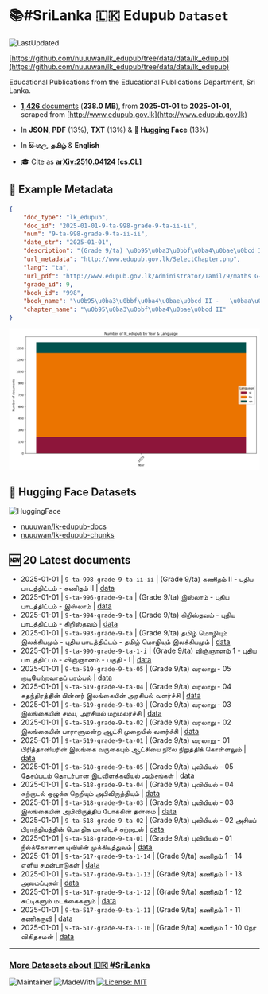 # 📚#SriLanka 🇱🇰 Edupub `Dataset`

![LastUpdated](https://img.shields.io/badge/last_updated-2025--10--08_16:29:49-green)

[https://github.com/nuuuwan/lk_edupub/tree/data/data/lk_edupub](https://github.com/nuuuwan/lk_edupub/tree/data/data/lk_edupub)

Educational Publications from the Educational Publications Department, Sri Lanka.

- [**1,426** documents](https://github.com/nuuuwan/lk_edupub/tree/data/data/lk_edupub) (**238.0 MB**), from **2025-01-01** to **2025-01-01**, scraped from [http://www.edupub.gov.lk](http://www.edupub.gov.lk)

- In **JSON**, **PDF** (13%), **TXT** (13%) & **🤗 Hugging Face** (13%)

- In **සිංහල**, **தமிழ்** & **English**

- 🎓 Cite as **[arXiv:2510.04124](https://arxiv.org/abs/2510.04124) [cs.CL]**

## 📝 Example Metadata

```json
{
    "doc_type": "lk_edupub",
    "doc_id": "2025-01-01-9-ta-998-grade-9-ta-ii-ii",
    "num": "9-ta-998-grade-9-ta-ii-ii",
    "date_str": "2025-01-01",
    "description": "(Grade 9/ta) \u0b95\u0ba3\u0bbf\u0ba4\u0bae\u0bcd II -   \u0baa\u0bc1\u0ba4\u0bbf\u0baf \u0baa\u0bbe\u0b9f\u0ba4\u0bcd\u0ba4\u0bbf\u0b9f\u0bcd\u0b9f\u0bae\u0bcd   - \u0b95\u0ba3\u0bbf\u0ba4\u0bae\u0bcd II",
    "url_metadata": "http://www.edupub.gov.lk/SelectChapter.php",
    "lang": "ta",
    "url_pdf": "http://www.edupub.gov.lk/Administrator/Tamil/9/maths G-9 P-II T/m G9 PII T.pdf",
    "grade_id": 9,
    "book_id": "998",
    "book_name": "\u0b95\u0ba3\u0bbf\u0ba4\u0bae\u0bcd II -   \u0baa\u0bc1\u0ba4\u0bbf\u0baf \u0baa\u0bbe\u0b9f\u0ba4\u0bcd\u0ba4\u0bbf\u0b9f\u0bcd\u0b9f\u0bae\u0bcd  ",
    "chapter_name": "\u0b95\u0ba3\u0bbf\u0ba4\u0bae\u0bcd II"
}
```

![Chart](https://raw.githubusercontent.com/nuuuwan/lk_edupub/refs/heads/data/data/lk_edupub/docs_by_year_and_lang.png)

## 🤗 Hugging Face Datasets

![HuggingFace](https://img.shields.io/badge/-HuggingFace-FDEE21?style=for-the-badge&logo=HuggingFace)

- [nuuuwan/lk-edupub-docs](https://huggingface.co/datasets/nuuuwan/lk-edupub-docs)
- [nuuuwan/lk-edupub-chunks](https://huggingface.co/datasets/nuuuwan/lk-edupub-chunks)

## 🆕 20 Latest documents

- 2025-01-01 | `9-ta-998-grade-9-ta-ii-ii` | (Grade 9/ta) கணிதம் II -   புதிய பாடத்திட்டம்   - கணிதம் II | [data](https://github.com/nuuuwan/lk_edupub/tree/data/data/lk_edupub/2020s/2025/2025-01-01-9-ta-998-grade-9-ta-ii-ii)
- 2025-01-01 | `9-ta-996-grade-9-ta` | (Grade 9/ta) இஸ்லாம்  -   புதிய பாடத்திட்டம்   - இஸ்லாம் | [data](https://github.com/nuuuwan/lk_edupub/tree/data/data/lk_edupub/2020s/2025/2025-01-01-9-ta-996-grade-9-ta)
- 2025-01-01 | `9-ta-994-grade-9-ta` | (Grade 9/ta) கிறிஸ்தவம்  -   புதிய பாடத்திட்டம்   - கிறிஸ்தவம் | [data](https://github.com/nuuuwan/lk_edupub/tree/data/data/lk_edupub/2020s/2025/2025-01-01-9-ta-994-grade-9-ta)
- 2025-01-01 | `9-ta-993-grade-9-ta` | (Grade 9/ta) தமிழ் மொழியும் இலக்கியமும்  -  புதிய பாடத்திட்டம்   - தமிழ் மொழியும் இலக்கியமும் | [data](https://github.com/nuuuwan/lk_edupub/tree/data/data/lk_edupub/2020s/2025/2025-01-01-9-ta-993-grade-9-ta)
- 2025-01-01 | `9-ta-990-grade-9-ta-1-i` | (Grade 9/ta) விஞ்ஞானம் 1 -  புதிய பாடத்திட்டம் - விஞ்ஞானம்  - பகுதி -  I | [data](https://github.com/nuuuwan/lk_edupub/tree/data/data/lk_edupub/2020s/2025/2025-01-01-9-ta-990-grade-9-ta-1-i)
- 2025-01-01 | `9-ta-519-grade-9-ta-05` | (Grade 9/ta) வரலாறு  - 05 குடியேற்றவாதப் பரம்பல் | [data](https://github.com/nuuuwan/lk_edupub/tree/data/data/lk_edupub/2020s/2025/2025-01-01-9-ta-519-grade-9-ta-05)
- 2025-01-01 | `9-ta-519-grade-9-ta-04` | (Grade 9/ta) வரலாறு  - 04 சுதந்திரத்தின் பின்னர் இலங்கையின் அரசியல் வளர்ச்சி | [data](https://github.com/nuuuwan/lk_edupub/tree/data/data/lk_edupub/2020s/2025/2025-01-01-9-ta-519-grade-9-ta-04)
- 2025-01-01 | `9-ta-519-grade-9-ta-03` | (Grade 9/ta) வரலாறு  - 03 இலங்கையின் சமய, அரசியல் மறுமலர்ச்சி | [data](https://github.com/nuuuwan/lk_edupub/tree/data/data/lk_edupub/2020s/2025/2025-01-01-9-ta-519-grade-9-ta-03)
- 2025-01-01 | `9-ta-519-grade-9-ta-02` | (Grade 9/ta) வரலாறு  - 02 இலங்கையின் பாராளுமன்ற ஆட்சி முறையில் வளர்ச்சி | [data](https://github.com/nuuuwan/lk_edupub/tree/data/data/lk_edupub/2020s/2025/2025-01-01-9-ta-519-grade-9-ta-02)
- 2025-01-01 | `9-ta-519-grade-9-ta-01` | (Grade 9/ta) வரலாறு  - 01 பிரித்தானியரின் இலங்கை வருகையும் ஆட்சியை நிலை நிறுத்திக் கொள்ளலும் | [data](https://github.com/nuuuwan/lk_edupub/tree/data/data/lk_edupub/2020s/2025/2025-01-01-9-ta-519-grade-9-ta-01)
- 2025-01-01 | `9-ta-518-grade-9-ta-05` | (Grade 9/ta) புவியியல்  - 05 தேசப்படம் தொடர்பான இடவிளக்கவியல் அம்சங்கள் | [data](https://github.com/nuuuwan/lk_edupub/tree/data/data/lk_edupub/2020s/2025/2025-01-01-9-ta-518-grade-9-ta-05)
- 2025-01-01 | `9-ta-518-grade-9-ta-04` | (Grade 9/ta) புவியியல்  - 04 சுற்றாடல் ஒழுக்க நெறியும் அபிவிருத்தியும் | [data](https://github.com/nuuuwan/lk_edupub/tree/data/data/lk_edupub/2020s/2025/2025-01-01-9-ta-518-grade-9-ta-04)
- 2025-01-01 | `9-ta-518-grade-9-ta-03` | (Grade 9/ta) புவியியல்  - 03 இலங்கையின் அபிவிருத்திப் போக்கின் தன்மை | [data](https://github.com/nuuuwan/lk_edupub/tree/data/data/lk_edupub/2020s/2025/2025-01-01-9-ta-518-grade-9-ta-03)
- 2025-01-01 | `9-ta-518-grade-9-ta-02` | (Grade 9/ta) புவியியல்  - 02 அசியப் பிராந்தியத்தின் பௌதிக மானிடச் சுற்றாடல் | [data](https://github.com/nuuuwan/lk_edupub/tree/data/data/lk_edupub/2020s/2025/2025-01-01-9-ta-518-grade-9-ta-02)
- 2025-01-01 | `9-ta-518-grade-9-ta-01` | (Grade 9/ta) புவியியல்  - 01 நீல்க்கோளான புவியின் முக்கியத்துவம் | [data](https://github.com/nuuuwan/lk_edupub/tree/data/data/lk_edupub/2020s/2025/2025-01-01-9-ta-518-grade-9-ta-01)
- 2025-01-01 | `9-ta-517-grade-9-ta-1-14` | (Grade 9/ta) கணிதம் 1   - 14 எளிய சமன்பாடுகள் | [data](https://github.com/nuuuwan/lk_edupub/tree/data/data/lk_edupub/2020s/2025/2025-01-01-9-ta-517-grade-9-ta-1-14)
- 2025-01-01 | `9-ta-517-grade-9-ta-1-13` | (Grade 9/ta) கணிதம் 1   - 13 அமைப்புகள் | [data](https://github.com/nuuuwan/lk_edupub/tree/data/data/lk_edupub/2020s/2025/2025-01-01-9-ta-517-grade-9-ta-1-13)
- 2025-01-01 | `9-ta-517-grade-9-ta-1-12` | (Grade 9/ta) கணிதம் 1   - 12 சுட்டிகளும் மடக்கைகளும் | [data](https://github.com/nuuuwan/lk_edupub/tree/data/data/lk_edupub/2020s/2025/2025-01-01-9-ta-517-grade-9-ta-1-12)
- 2025-01-01 | `9-ta-517-grade-9-ta-1-11` | (Grade 9/ta) கணிதம் 1   - 11 கணிகருவி | [data](https://github.com/nuuuwan/lk_edupub/tree/data/data/lk_edupub/2020s/2025/2025-01-01-9-ta-517-grade-9-ta-1-11)
- 2025-01-01 | `9-ta-517-grade-9-ta-1-10` | (Grade 9/ta) கணிதம் 1   - 10 நேர் விகிதசமன் | [data](https://github.com/nuuuwan/lk_edupub/tree/data/data/lk_edupub/2020s/2025/2025-01-01-9-ta-517-grade-9-ta-1-10)

---

### [More Datasets about 🇱🇰 #SriLanka](https://github.com/nuuuwan/lk_datasets)

![Maintainer](https://img.shields.io/badge/maintainer-nuuuwan-red)
![MadeWith](https://img.shields.io/badge/made_with-python-blue)
[![License: MIT](https://img.shields.io/badge/License-MIT-yellow.svg)](https://opensource.org/licenses/MIT)
